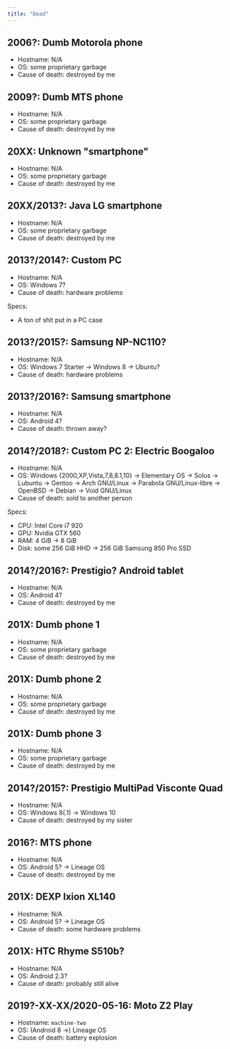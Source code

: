 ```yaml
---
title: "Dead"
---
```


## 2006?: Dumb Motorola phone

* Hostname: N/A
* OS: some proprietary garbage
* Cause of death: destroyed by me

## 2009?: Dumb MTS phone

* Hostname: N/A
* OS: some proprietary garbage
* Cause of death: destroyed by me

## 20XX: Unknown "smartphone"

* Hostname: N/A
* OS: some proprietary garbage
* Cause of death: destroyed by me

## 20XX/2013?: Java LG smartphone

* Hostname: N/A
* OS: some proprietary garbage
* Cause of death: destroyed by me

## 2013?/2014?: Custom PC

* Hostname: N/A
* OS: Windows 7?
* Cause of death: hardware problems

Specs:

* A ton of shit put in a PC case

## 2013?/2015?: Samsung NP-NC110?

* Hostname: N/A
* OS: Windows 7 Starter -> Windows 8 -> Ubuntu?
* Cause of death: hardware problems

## 2013?/2016?: Samsung smartphone

* Hostname: N/A
* OS: Android 4?
* Cause of death: thrown away?

## 2014?/2018?: Custom PC 2: Electric Boogaloo

* Hostname: N/A
* OS: Windows {2000,XP,Vista,7,8,8.1,10} -> Elementary OS -> Solus ->
  Lubuntu -> Gentoo -> Arch GNU/Linux -> Parabola GNU/Linux-libre ->
  OpenBSD -> Debian -> Void GNU/Linux
* Cause of death: sold to another person

Specs:

* CPU: Intel Core i7 920
* GPU: Nvidia GTX 560
* RAM: 4 GiB -> 8 GiB
* Disk: some 256 GiB HHD -> 256 GiB Samsung 850 Pro SSD

## 2014?/2016?: Prestigio? Android tablet

* Hostname: N/A
* OS: Android 4?
* Cause of death: destroyed by me

## 201X: Dumb phone 1

* Hostname: N/A
* OS: some proprietary garbage
* Cause of death: destroyed by me

## 201X: Dumb phone 2

* Hostname: N/A
* OS: some proprietary garbage
* Cause of death: destroyed by me

## 201X: Dumb phone 3

* Hostname: N/A
* OS: some proprietary garbage
* Cause of death: destroyed by me

## 2014?/2015?: Prestigio MultiPad Visconte Quad

* Hostname: N/A
* OS: Windows 8(.1) -> Windows 10
* Cause of death: destroyed by my sister

## 2016?: MTS phone

* Hostname: N/A
* OS: Android 5? -> Lineage OS
* Cause of death: destroyed by me

## 201X: DEXP Ixion XL140

* Hostname: N/A
* OS: Android 5? -> Lineage OS
* Cause of death: some hardware problems

## 201X: HTC Rhyme S510b?

* Hostname: N/A
* OS: Android 2.3?
* Cause of death: probably still alive

## 2019?-XX-XX/2020-05-16: Moto Z2 Play

* Hostname: `machine-two`
* OS: (Android 8 ->) Lineage OS
* Cause of death: battery explosion
